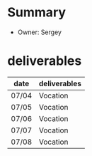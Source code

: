 # Summary
* Owner: Sergey

# deliverables
| date  | deliverables |
|--- | ---|
| 07/04  | Vocation |
| 07/05  | Vocation |
| 07/06  | Vocation |
| 07/07  | Vocation |
| 07/08  | Vocation |
